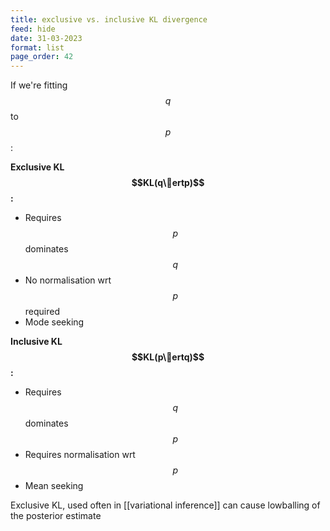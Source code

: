 ```yaml
---
title: exclusive vs. inclusive KL divergence
feed: hide
date: 31-03-2023
format: list
page_order: 42
---
```



If we're fitting $$q$$ to $$p$$:

**Exclusive KL $$KL(q\ertp)$$:**
- Requires $$p$$ dominates $$q$$
- No normalisation wrt $$p$$ required
- Mode seeking

**Inclusive KL $$KL(p\ertq)$$:**
- Requires $$q$$ dominates $$p$$
- Requires normalisation wrt $$p$$
- Mean seeking

Exclusive KL, used often in [[variational inference]] can cause lowballing of the posterior estimate